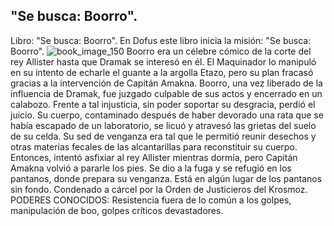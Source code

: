 ## "Se busca: Boorro".
Libro: "Se busca: Boorro".
En Dofus este libro inicia la misión: "Se busca: Boorro".
![book_image_150](https://media.discordapp.net/attachments/1105643336989159555/1105647699316977725/150.jpg)
Boorro era un célebre cómico de la corte del rey Allister hasta que Dramak se interesó en él. El Maquinador lo manipuló en su intento de echarle el guante a la argolla Etazo, pero su plan fracasó gracias a la intervención de Capitán Amakna. Boorro, una vez liberado de la influencia de Dramak, fue juzgado culpable de sus actos y encerrado en un calabozo. Frente a tal injusticia, sin poder soportar su desgracia, perdió el juicio. Su cuerpo, contaminado después de haber devorado una rata que se había escapado de un laboratorio, se licuó y atravesó las grietas del suelo de su celda. Su sed de venganza era tal que le permitió reunir desechos y otras materias fecales de las alcantarillas para reconstituir su cuerpo. Entonces, intentó asfixiar al rey Allister mientras dormía, pero Capitán Amakna volvió a pararle los pies. Se dio a la fuga y se refugió en los pantanos, donde prepara su venganza.
Está en algún lugar de los pantanos sin fondo.
Condenado a cárcel por la Orden de Justicieros del Krosmoz.
PODERES CONOCIDOS: Resistencia fuera de lo común a los golpes, manipulación de boo, golpes críticos devastadores.